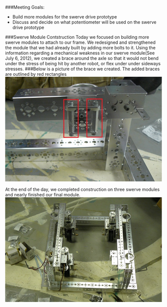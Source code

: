 ###Meeting Goals:
* Build more modules for the swerve drive prototype
* Discuss and decide on what potentiometer will be used on the swerve drive prototype

###Swerve Module Contstruction
Today we focused on building more swerve modules to attach to our frame. We redesigned and strengthened the module that we had already built by adding 
more bolts to it. Using the information regarding a mechanical weakness in our swerve module(See July 6, 2012), we created a brace around the axle so that it would
not bend under the stress of being hit by another robot, or flex under under sideways stresses.
###Below is a picture of the brace we created. The added braces are outlined by red rectangles
![Module Brace](resources/Brace.JPG)

At the end of the day, we completed construction on three swerve modules and nearly finished our final module.
![At The End Of The Day](resources/Jul7Final.JPG)